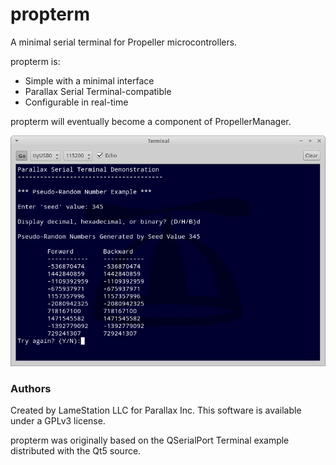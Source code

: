 # propterm

A minimal serial terminal for Propeller microcontrollers.

propterm is:

* Simple with a minimal interface
* Parallax Serial Terminal-compatible
* Configurable in real-time

propterm will eventually become a component of PropellerManager.

![A pretty screenshot of `propterm`](screenshots/Terminal_041.png)

### Authors

Created by LameStation LLC for Parallax Inc. This software is available under a GPLv3 license.

propterm was originally based on the QSerialPort Terminal example distributed with the Qt5 source.

